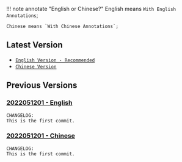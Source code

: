 !!! note annotate "English or Chinese?"
    English means `With English Annotations`; 

    Chinese means `With Chinese Annotations`;

## Latest Version
- [`English Version - Recommended`](/assets/templates/2022051201_transcriptomics-metadata-template_english.xlsx) 
- [`Chinese Version`](/assets/templates/2022051201_transcriptomics-metadata-template_chinese.xlsx)

## Previous Versions

### [2022051201 - English](/assets/templates/2022051201_transcriptomics-metadata-template_english.xlsx)

    CHANGELOG: 
    This is the first commit.

### [2022051201 - Chinese](/assets/templates/2022051201_transcriptomics-metadata-template_chinese.xlsx)

    CHANGELOG: 
    This is the first commit.